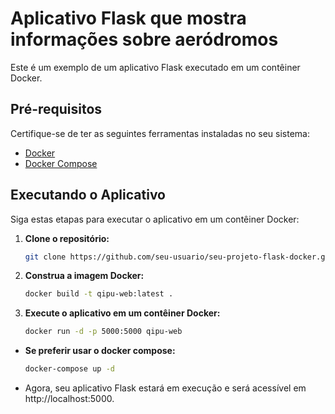 # Aplicativo Flask que mostra informações sobre aeródromos

Este é um exemplo de um aplicativo Flask executado em um contêiner Docker.

## Pré-requisitos

Certifique-se de ter as seguintes ferramentas instaladas no seu sistema:

- [Docker](https://www.docker.com/get-started)
- [Docker Compose](https://docs.docker.com/compose/install/)

## Executando o Aplicativo

Siga estas etapas para executar o aplicativo em um contêiner Docker:

1. **Clone o repositório:**

   ```bash
   git clone https://github.com/seu-usuario/seu-projeto-flask-docker.git

2. **Construa a imagem Docker:**

   ```bash
   docker build -t qipu-web:latest .

3. **Execute o aplicativo em um contêiner Docker:**

   ```bash
   docker run -d -p 5000:5000 qipu-web
   ```

- **Se preferir usar o docker compose:**

   ```bash
   docker-compose up -d
   ```

- Agora, seu aplicativo Flask estará em execução e será acessível em http://localhost:5000. 
